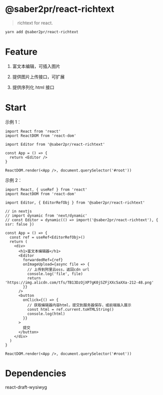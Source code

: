 # @saber2pr/react-richtext

> richtext for react.

```bash
yarn add @saber2pr/react-richtext
```

# Feature

1. 富文本编辑，可插入图片

2. 提供图片上传接口，可扩展

3. 提供序列化 html 接口

# Start

示例 1：

```tsx
import React from 'react'
import ReactDOM from 'react-dom'

import Editor from '@saber2pr/react-richtext'

const App = () => {
  return <Editor />
}

ReactDOM.render(<App />, document.querySelector('#root'))
```

示例 2：

```tsx
import React, { useRef } from 'react'
import ReactDOM from 'react-dom'

import Editor, { EditorRefObj } from '@saber2pr/react-richtext'

// in nextjs
// import dynamic from 'next/dynamic'
// const Editor = dynamic(() => import('@saber2pr/react-richtext'), { ssr: false })

const App = () => {
  const ref = useRef<EditorRefObj>()
  return (
    <div>
      <h1>富文本编辑器</h1>
      <Editor
        forwardedRef={ref}
        onImageUpload={async file => {
          // 上传到阿里云oss，返回cdn url
          console.log('file', file)
          return 'https://img.alicdn.com/tfs/TB13DzOjXP7gK0jSZFjXXc5aXXa-212-48.png'
        }}
      />
      <button
        onClick={() => {
          // 获取编辑器内容html，提交到服务器保存，或前端插入展示
          const html = ref.current.toHTMLString()
          console.log(html)
        }}
      >
        提交
      </button>
    </div>
  )
}

ReactDOM.render(<App />, document.querySelector('#root'))
```

# Dependencies

react-draft-wysiwyg
